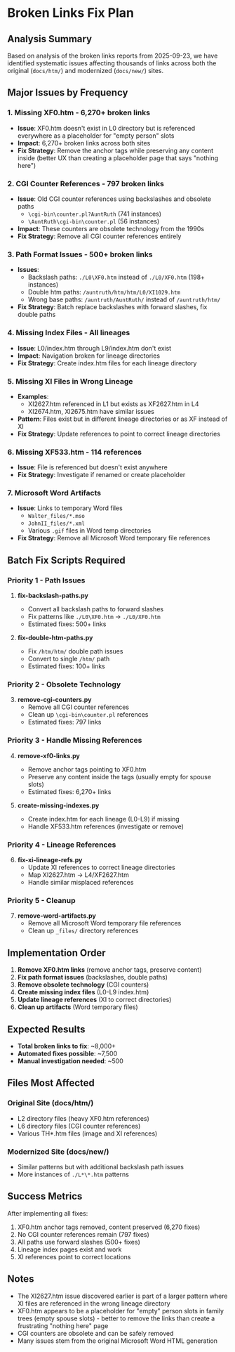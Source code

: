 # Broken Links Fix Plan

## Analysis Summary

Based on analysis of the broken links reports from 2025-09-23, we have identified systematic issues affecting thousands of links across both the original (`docs/htm/`) and modernized (`docs/new/`) sites.

## Major Issues by Frequency

### 1. Missing XF0.htm - 6,270+ broken links
- **Issue**: XF0.htm doesn't exist in L0 directory but is referenced everywhere as a placeholder for "empty person" slots
- **Impact**: 6,270+ broken links across both sites
- **Fix Strategy**: Remove the anchor tags while preserving any content inside (better UX than creating a placeholder page that says "nothing here")

### 2. CGI Counter References - 797 broken links
- **Issue**: Old CGI counter references using backslashes and obsolete paths
  - `\cgi-bin\counter.pl?AuntRuth` (741 instances)
  - `\AuntRuth\cgi-bin\counter.pl` (56 instances)
- **Impact**: These counters are obsolete technology from the 1990s
- **Fix Strategy**: Remove all CGI counter references entirely

### 3. Path Format Issues - 500+ broken links
- **Issues**:
  - Backslash paths: `./L0\XF0.htm` instead of `./L0/XF0.htm` (198+ instances)
  - Double htm paths: `/auntruth/htm/htm/L0/XI1029.htm`
  - Wrong base paths: `/auntruth/AuntRuth/` instead of `/auntruth/htm/`
- **Fix Strategy**: Batch replace backslashes with forward slashes, fix double paths

### 4. Missing Index Files - All lineages
- **Issue**: L0/index.htm through L9/index.htm don't exist
- **Impact**: Navigation broken for lineage directories
- **Fix Strategy**: Create index.htm files for each lineage directory

### 5. Missing XI Files in Wrong Lineage
- **Examples**:
  - XI2627.htm referenced in L1 but exists as XF2627.htm in L4
  - XI2674.htm, XI2675.htm have similar issues
- **Pattern**: Files exist but in different lineage directories or as XF instead of XI
- **Fix Strategy**: Update references to point to correct lineage directories

### 6. Missing XF533.htm - 114 references
- **Issue**: File is referenced but doesn't exist anywhere
- **Fix Strategy**: Investigate if renamed or create placeholder

### 7. Microsoft Word Artifacts
- **Issue**: Links to temporary Word files
  - `Walter_files/*.mso`
  - `JohnII_files/*.xml`
  - Various `.gif` files in Word temp directories
- **Fix Strategy**: Remove all Microsoft Word temporary file references

## Batch Fix Scripts Required

### Priority 1 - Path Issues
1. **fix-backslash-paths.py**
   - Convert all backslash paths to forward slashes
   - Fix patterns like `./L0\XF0.htm` → `./L0/XF0.htm`
   - Estimated fixes: 500+ links

2. **fix-double-htm-paths.py**
   - Fix `/htm/htm/` double path issues
   - Convert to single `/htm/` path
   - Estimated fixes: 100+ links

### Priority 2 - Obsolete Technology
3. **remove-cgi-counters.py**
   - Remove all CGI counter references
   - Clean up `\cgi-bin\counter.pl` references
   - Estimated fixes: 797 links

### Priority 3 - Handle Missing References
4. **remove-xf0-links.py**
   - Remove anchor tags pointing to XF0.htm
   - Preserve any content inside the tags (usually empty for spouse slots)
   - Estimated fixes: 6,270+ links

5. **create-missing-indexes.py**
   - Create index.htm for each lineage (L0-L9) if missing
   - Handle XF533.htm references (investigate or remove)

### Priority 4 - Lineage References
6. **fix-xi-lineage-refs.py**
   - Update XI references to correct lineage directories
   - Map XI2627.htm → L4/XF2627.htm
   - Handle similar misplaced references

### Priority 5 - Cleanup
7. **remove-word-artifacts.py**
   - Remove all Microsoft Word temporary file references
   - Clean up `_files/` directory references

## Implementation Order

1. **Remove XF0.htm links** (remove anchor tags, preserve content)
2. **Fix path format issues** (backslashes, double paths)
3. **Remove obsolete technology** (CGI counters)
4. **Create missing index files** (L0-L9 index.htm)
5. **Update lineage references** (XI to correct directories)
6. **Clean up artifacts** (Word temporary files)

## Expected Results

- **Total broken links to fix**: ~8,000+
- **Automated fixes possible**: ~7,500
- **Manual investigation needed**: ~500

## Files Most Affected

### Original Site (docs/htm/)
- L2 directory files (heavy XF0.htm references)
- L6 directory files (CGI counter references)
- Various TH*.htm files (image and XI references)

### Modernized Site (docs/new/)
- Similar patterns but with additional backslash path issues
- More instances of `./L*\*.htm` patterns

## Success Metrics

After implementing all fixes:
1. XF0.htm anchor tags removed, content preserved (6,270 fixes)
2. No CGI counter references remain (797 fixes)
3. All paths use forward slashes (500+ fixes)
4. Lineage index pages exist and work
5. XI references point to correct locations

## Notes

- The XI2627.htm issue discovered earlier is part of a larger pattern where XI files are referenced in the wrong lineage directory
- XF0.htm appears to be a placeholder for "empty" person slots in family trees (empty spouse slots) - better to remove the links than create a frustrating "nothing here" page
- CGI counters are obsolete and can be safely removed
- Many issues stem from the original Microsoft Word HTML generation